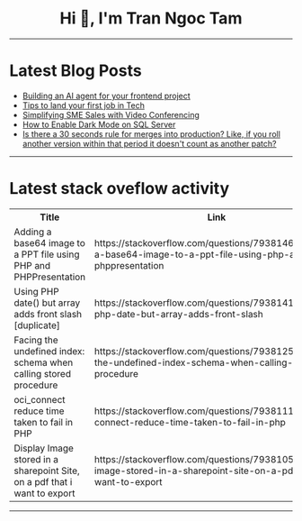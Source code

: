 <h1 align="center">Hi 👋, I'm Tran Ngoc Tam</h1>

---

# Latest Blog Posts 
<!-- BLOG-POST-LIST:START -->
- [Building an AI agent for your frontend project](https://dev.to/logrocket/building-an-ai-agent-for-your-frontend-project-5c21)
- [Tips to land your first job in Tech](https://dev.to/cryptosandy/tips-to-land-your-first-job-in-tech-47j3)
- [Simplifying SME Sales with Video Conferencing](https://dev.to/krideo/simplifying-sme-sales-with-video-conferencing-2ham)
- [How to Enable Dark Mode on SQL Server](https://dev.to/mirajhad/how-to-enable-dark-mode-on-sql-server-19kk)
- [Is there a 30 seconds rule for merges into production? Like, if you roll another version within that period it doesn&#39;t count as another patch?](https://dev.to/heyjmac/is-there-a-30-seconds-rule-for-merges-into-production-like-if-you-roll-another-version-within-4e16)
<!-- BLOG-POST-LIST:END -->

---

# Latest stack oveflow activity
<table>
  <tr><th>Title</th><th>Link</th></tr>
  <!-- STACKOVERFLOW:START --><tr><td>Adding a base64 image to a PPT file using PHP and PHPPresentation</td><td>https://stackoverflow.com/questions/79381464/adding-a-base64-image-to-a-ppt-file-using-php-and-phppresentation</td></tr><tr><td>Using PHP date&lpar;&rpar; but array adds front slash [duplicate]</td><td>https://stackoverflow.com/questions/79381410/using-php-date-but-array-adds-front-slash</td></tr><tr><td>Facing the undefined index: schema when calling stored procedure</td><td>https://stackoverflow.com/questions/79381259/facing-the-undefined-index-schema-when-calling-stored-procedure</td></tr><tr><td>oci_connect reduce time taken to fail in PHP</td><td>https://stackoverflow.com/questions/79381119/oci-connect-reduce-time-taken-to-fail-in-php</td></tr><tr><td>Display Image stored in a sharepoint Site, on a pdf that i want to export</td><td>https://stackoverflow.com/questions/79381050/display-image-stored-in-a-sharepoint-site-on-a-pdf-that-i-want-to-export</td></tr><!-- STACKOVERFLOW:END -->
</table>

---


